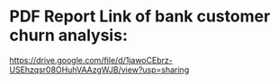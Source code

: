 # PDF Report Link of bank customer churn analysis:
https://drive.google.com/file/d/1jawoCEbrz-USEhzqsr08OHuhVAAzgWJB/view?usp=sharing
